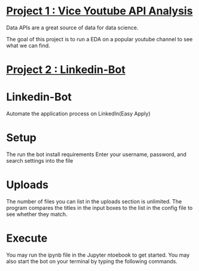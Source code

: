 # [Project 1 : Vice Youtube API Analysis](https://github.com/codyaug/Vice-youtube-analyst)

Data APIs are a great source of data for data science. 

The goal of this project is to run a EDA on a popular youtube channel to see what we can find.

# [Project 2 : Linkedin-Bot](https://github.com/codyaug/Linkedin-Bot)

# Linkedin-Bot
Automate the application process on LinkedIn(Easy Apply)
# Setup
The run the bot install requirements
Enter your username, password, and search settings into the file
# Uploads
The number of files you can list in the uploads section is unlimited. The program compares the titles in the input boxes to the list in the config file to see whether they match.
# Execute
You may run the ipynb file in the Jupyter ntoebook to get started. You may also start the bot on your terminal by typing the following commands.
